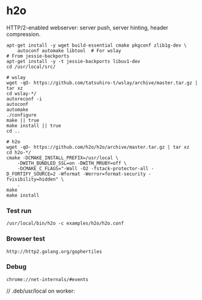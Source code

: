 # h2o

HTTP/2-enabled webserver: server push, server hinting, header compression.

```
apt-get install -y wget build-essential cmake pkgconf zlib1g-dev \
    autoconf automake libtool  # For wslay
# From jessie-backports
apt-get install -y -t jessie-backports libuv1-dev
cd /usr/local/src/

# wslay
wget -qO- https://github.com/tatsuhiro-t/wslay/archive/master.tar.gz | tar xz
cd wslay-*/
autoreconf -i
autoconf
automake
./configure
make || true
make install || true
cd ..

# h2o
wget -qO- https://github.com/h2o/h2o/archive/master.tar.gz | tar xz
cd h2o-*/
cmake -DCMAKE_INSTALL_PREFIX=/usr/local \
    -DWITH_BUNDLED_SSL=on -DWITH_MRUBY=off \
    -DCMAKE_C_FLAGS="-Wall -O2 -fstack-protector-all -D_FORTIFY_SOURCE=2 -Wformat -Werror=format-security -fvisibility=hidden" \
    .
make
make install
```

### Test run

`/usr/local/bin/h2o -c examples/h2o/h2o.conf`

### Browser test

`http://http2.golang.org/gophertiles`

### Debug

`chrome://net-internals/#events`

// .deb/usr/local on worker:
